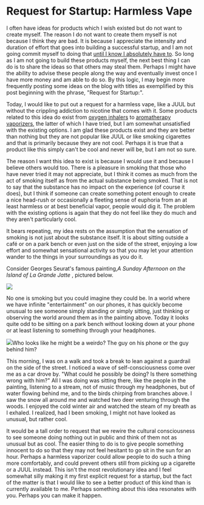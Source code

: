 # Request for Startup: Harmless Vape

I often have ideas for products which I wish existed but do not want to create myself. The reason I do not want to create them myself is not because I think they are bad. It is because I appreciate the intensity and duration of effort that goes into building a successful startup, and I am not going commit myself to doing that [until I know I absolutely have to](https://twitter.com/blogofjake/status/1276723910185291777?s=20). So long as I am not going to build these products myself, the next best thing I can do is to share the ideas so that others may steal them. Perhaps I might have the ability to advise these people along the way and eventually invest once I have more money and am able to do so. By this logic, I may begin more frequently posting some ideas on the blog with titles as exemplified by this post beginning with the phrase, "Request for Startup:".

Today, I would like to put out a request for a harmless vape, like a JUUL but without the crippling addiction to nicotine that comes with it. Some products related to this idea do exist from [oxygen inhalers](https://www.amazon.com/Smoking-Chewable-Cravings-Fixation-Support-Relief/dp/B07R7NCRXB) to [aromatherapy vaporizers](https://monq.com/), the latter of which I have tried, but I am somewhat unsatisfied with the existing options. I am glad these products exist and they are better than nothing but they are not popular like JUUL or like smoking cigarettes and that is primarily because they are not cool. Perhaps it is true that a product like this simply can't be cool and never will be, but I am not so sure.

The reason I want this idea to exist is because I would use it and because I believe others would too. There is a pleasure in smoking that those who have never tried it may not appreciate, but I think it comes as much from the act of smoking itself as from the actual substance being smoked. That is not to say that the substance has no impact on the experience (of course it does), but I think if someone can create something potent enough to create a nice head-rush or occasionally a fleeting sense of euphoria from an at least harmless or at best beneficial vapor, people would dig it. The problem with the existing options is again that they do not feel like they do much and they aren't particularly cool.

It bears repeating, my idea rests on the assumption that the sensation of smoking is not just about the substance itself. It is about sitting outside a café or on a park bench or even just on the side of the street, enjoying a low effort and somewhat sensational activity so that you may let your attention wander to the things in your surroundings as you do it.

Consider Georges Seurat's famous painting,_A Sunday Afternoon on the Island of La Grande Jatte_ , pictured below.

[![](https://substackcdn.com/image/fetch/w_1456,c_limit,f_auto,q_auto:good,fl_progressive:steep/https%3A%2F%2Fsubstack-post-media.s3.amazonaws.com%2Fpublic%2Fimages%2F8ba389a6-6901-4202-a224-5de52ea1b977_700x471.jpeg)](https://substackcdn.com/image/fetch/f_auto,q_auto:good,fl_progressive:steep/https%3A%2F%2Fsubstack-post-media.s3.amazonaws.com%2Fpublic%2Fimages%2F8ba389a6-6901-4202-a224-5de52ea1b977_700x471.jpeg)

No one is smoking but you could imagine they could be. In a world where we have infinite "entertainment" on our phones, it has quickly become unusual to see someone simply standing or simply sitting, just thinking or observing the world around them as in the painting above. Today it looks quite odd to be sitting on a park bench without looking down at your phone or at least listening to something through your headphones.

[![](https://substackcdn.com/image/fetch/w_1456,c_limit,f_auto,q_auto:good,fl_progressive:steep/https%3A%2F%2Fsubstack-post-media.s3.amazonaws.com%2Fpublic%2Fimages%2F4fdb652a-2a77-4850-9a3d-7b4053db746e_1024x640.jpeg)](https://substackcdn.com/image/fetch/f_auto,q_auto:good,fl_progressive:steep/https%3A%2F%2Fsubstack-post-media.s3.amazonaws.com%2Fpublic%2Fimages%2F4fdb652a-2a77-4850-9a3d-7b4053db746e_1024x640.jpeg)Who looks like he might be a weirdo? The guy on his phone or the guy behind him?

This morning, I was on a walk and took a break to lean against a guardrail on the side of the street. I noticed a wave of self-consciousness come over me as a car drove by. "What could he possibly be doing? Is there something wrong with him?" All I was doing was sitting there, like the people in the painting, listening to a stream, not of music through my headphones, but of water flowing behind me, and to the birds chirping from branches above. I saw the snow all around me and watched two deer venturing through the woods. I enjoyed the cold winter air and watched the steam of my breath as I exhaled. I realized, had I been smoking, I might not have looked as unusual, but rather cool.

It would be a tall order to request that we rewire the cultural consciousness to see someone doing nothing out in public and think of them not as unusual but as cool. The easier thing to do is to give people something innocent to do so that they may not feel hesitant to go sit in the sun for an hour. Perhaps a harmless vaporizer could allow people to do such a thing more comfortably, and could prevent others still from picking up a cigarette or a JUUL instead. This isn't the most revolutionary idea and I feel somewhat silly making it my first explicit request for a startup, but the fact of the matter is that I would like to see a better product of this kind than is currently available to me. Perhaps something about this idea resonates with you. Perhaps you can make it happen.
